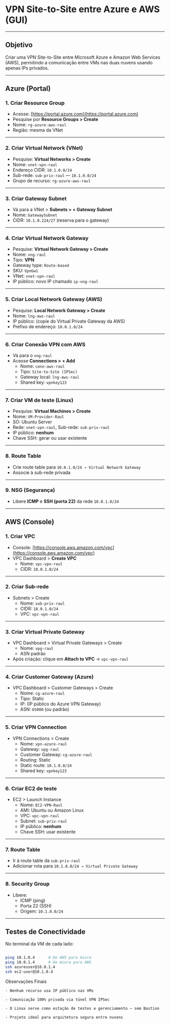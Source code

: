 #  VPN Site-to-Site entre Azure e AWS (GUI)

---

##  Objetivo
Criar uma VPN Site-to-Site entre Microsoft Azure e Amazon Web Services (AWS), permitindo a comunicação entre VMs nas duas nuvens usando apenas IPs privados.

---

##  Azure (Portal)

### 1. Criar Resource Group
- Acesse: [https://portal.azure.com](https://portal.azure.com)
- Pesquise por **Resource Groups > Create**
- Nome: `rg-azure-aws-raul`
- Região: mesma da VNet

---

### 2. Criar Virtual Network (VNet)
- Pesquise: **Virtual Networks > Create**
- Nome: `vnet-vpn-raul`
- Endereço CIDR: `10.1.0.0/24`
- Sub-rede: `sub-priv-raul` — `10.1.0.0/24`
- Grupo de recurso: `rg-azure-aws-raul`

---

### 3. Criar Gateway Subnet
- Vá para a VNet > **Subnets > + Gateway Subnet**
- Nome: `GatewaySubnet`
- CIDR: `10.1.0.224/27` (reserva para o gateway)

---

### 4. Criar Virtual Network Gateway
- Pesquise: **Virtual Network Gateway > Create**
- Nome: `vng-raul`
- Tipo: **VPN**
- Gateway type: `Route-based`
- SKU: `VpnGw1`
- VNet: `vnet-vpn-raul`
- IP público: novo IP chamado `ip-vng-raul`

---

### 5. Criar Local Network Gateway (AWS)
- Pesquise: **Local Network Gateway > Create**
- Nome: `lng-aws-raul`
- IP público: (copie do Virtual Private Gateway da AWS)
- Prefixo de endereço: `10.0.1.0/24`

---

### 6. Criar Conexão VPN com AWS
- Vá para o `vng-raul`
- Acesse **Connections > + Add**
  - Nome: `conn-aws-raul`
  - Tipo: `Site-to-Site (IPSec)`
  - Gateway local: `lng-aws-raul`
  - Shared key: `vpnkey123`

---

### 7. Criar VM de teste (Linux)
- Pesquise: **Virtual Machines > Create**
- Nome: `VM-Provider-Raul`
- SO: Ubuntu Server
- Rede: `vnet-vpn-raul`, Sub-rede: `sub-priv-raul`
- IP público: **nenhum**
- Chave SSH: gerar ou usar existente

---

### 8. Route Table
- Crie route table para `10.0.1.0/24 → Virtual Network Gateway`
- Associe à sub-rede privada

---

### 9. NSG (Segurança)
- Libere **ICMP** e **SSH (porta 22)** da rede `10.0.1.0/24`

---

##  AWS (Console)

### 1. Criar VPC
- Console: [https://console.aws.amazon.com/vpc](https://console.aws.amazon.com/vpc)
- VPC Dashboard > **Create VPC**
  - Nome: `vpc-vpn-raul`
  - CIDR: `10.0.1.0/24`

---

### 2. Criar Sub-rede
- Subnets > Create
  - Nome: `sub-priv-raul`
  - CIDR: `10.0.1.0/24`
  - VPC: `vpc-vpn-raul`

---

### 3. Criar Virtual Private Gateway
- VPC Dashboard > Virtual Private Gateways > Create
  - Nome: `vpg-raul`
  - ASN padrão
- Após criação: clique em **Attach to VPC** → `vpc-vpn-raul`

---

### 4. Criar Customer Gateway (Azure)
- VPC Dashboard > Customer Gateways > Create
  - Nome: `cg-azure-raul`
  - Tipo: Static
  - IP: (IP público do Azure VPN Gateway)
  - ASN: `65000` (ou padrão)

---

### 5. Criar VPN Connection
- VPN Connections > Create
  - Nome: `vpn-azure-raul`
  - Gateway: `vpg-raul`
  - Customer Gateway: `cg-azure-raul`
  - Routing: Static
  - Static route: `10.1.0.0/24`
  - Shared key: `vpnkey123`

---

### 6. Criar EC2 de teste
- EC2 > Launch Instance
  - Nome: `EC2-VPN-Raul`
  - AMI: Ubuntu ou Amazon Linux
  - VPC: `vpc-vpn-raul`
  - Subnet: `sub-priv-raul`
  - IP público: **nenhum**
  - Chave SSH: usar existente

---

### 7. Route Table
- Ir à route table da `sub-priv-raul`
- Adicionar rota para `10.1.0.0/24 → Virtual Private Gateway`

---

### 8. Security Group
- Libere:
  - ICMP (ping)
  - Porta 22 (SSH)
  - Origem: `10.1.0.0/24`

---

##  Testes de Conectividade

No terminal da VM de cada lado:

```bash

ping 10.1.0.4      # De AWS para Azure
ping 10.0.1.4      # De Azure para AWS
ssh azureuser@10.0.1.4
ssh ec2-user@10.1.0.4

```


Observações Finais

    - Nenhum recurso usa IP público nas VMs

    - Comunicação 100% privada via túnel VPN IPSec

    - O Linux serve como estação de testes e gerenciamento — sem Bastion

    - Projeto ideal para arquitetura segura entre nuvens
